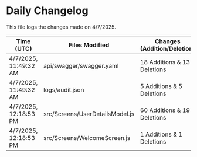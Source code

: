 # Daily Changelog

This file logs the changes made on 4/7/2025.

| Time (UTC)             | Files Modified                    | Changes (Addition/Deletion) |
|------------------------|-----------------------------------|-----------------------------|
| 4/7/2025, 11:49:32 AM | api/swagger/swagger.yaml | 18 Additions & 13 Deletions |
| 4/7/2025, 11:49:32 AM | logs/audit.json | 5 Additions & 5 Deletions |
| 4/7/2025, 12:18:53 PM | src/Screens/UserDetailsModel.js | 60 Additions & 19 Deletions|
| 4/7/2025, 12:18:53 PM | src/Screens/WelcomeScreen.js | 1 Additions & 1 Deletions|
